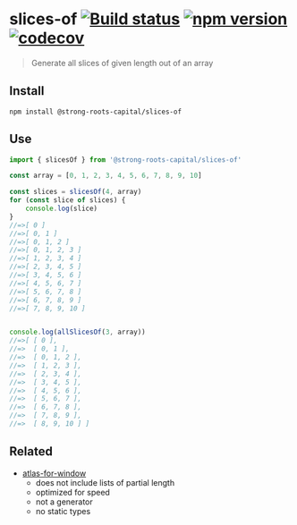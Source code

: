 # slices-of [![Build status](https://travis-ci.org/strong-roots-capital/slices-of.svg?branch=master)](https://travis-ci.org/strong-roots-capital/slices-of) [![npm version](https://img.shields.io/npm/v/@strong-roots-capital/slices-of.svg)](https://npmjs.org/package/@strong-roots-capital/slices-of) [![codecov](https://codecov.io/gh/strong-roots-capital/slices-of/branch/master/graph/badge.svg)](https://codecov.io/gh/strong-roots-capital/slices-of)

> Generate all slices of given length out of an array

## Install

```shell
npm install @strong-roots-capital/slices-of
```

## Use

```typescript
import { slicesOf } from '@strong-roots-capital/slices-of'

const array = [0, 1, 2, 3, 4, 5, 6, 7, 8, 9, 10]

const slices = slicesOf(4, array)
for (const slice of slices) {
    console.log(slice)
}
//=>[ 0 ]
//=>[ 0, 1 ]
//=>[ 0, 1, 2 ]
//=>[ 0, 1, 2, 3 ]
//=>[ 1, 2, 3, 4 ]
//=>[ 2, 3, 4, 5 ]
//=>[ 3, 4, 5, 6 ]
//=>[ 4, 5, 6, 7 ]
//=>[ 5, 6, 7, 8 ]
//=>[ 6, 7, 8, 9 ]
//=>[ 7, 8, 9, 10 ]


console.log(allSlicesOf(3, array))
//=>[ [ 0 ],
//=>  [ 0, 1 ],
//=>  [ 0, 1, 2 ],
//=>  [ 1, 2, 3 ],
//=>  [ 2, 3, 4 ],
//=>  [ 3, 4, 5 ],
//=>  [ 4, 5, 6 ],
//=>  [ 5, 6, 7 ],
//=>  [ 6, 7, 8 ],
//=>  [ 7, 8, 9 ],
//=>  [ 8, 9, 10 ] ]
```

## Related

- [atlas-for-window](https://github.com/atlassubbed/atlas-for-window)
  - does not include lists of partial length
  - optimized for speed
  - not a generator
  - no static types
